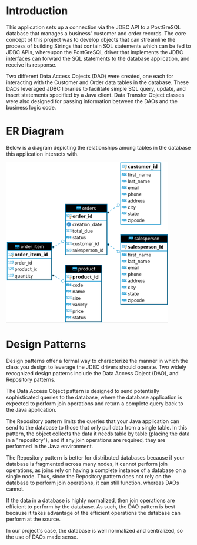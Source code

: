 # Introduction
This application sets up a connection via the JDBC API 
to a PostGreSQL database that manages a business' customer
and order records. The core concept of this project was to
develop objects that can streamline the process of building
Strings that contain SQL statements which can be fed to JDBC
APIs, whereupon the PostGreSQL driver that implements the
JDBC interfaces can forward the SQL statements to the
database application, and receive its response.

Two different Data Access Objects (DAO) were created, one each
for interacting with the Customer and Order data tables
in the database. These DAOs leveraged JDBC libraries to 
facilitate simple SQL query, update, and insert statements
specified by a Java client. Data Transfer Object classes
were also designed for passing information between the DAOs
and the business logic code.

# ER Diagram
Below is a diagram depicting the relationships among tables
in the database this application interacts with.

![my image](./assets/dbRelationships.png)

# Design Patterns
Design patterns offer a formal way to characterize the manner
in which the class you design to leverage the JDBC
drivers should operate. Two widely recognized design patterns
include the Data Access Object (DAO), and Repository patterns.

The Data Access Object pattern is designed to send potentially
sophisticated queries to the database, where the database
application is expected to perform join operations and
return a complete query back to the Java application.

The Repository pattern limits the queries that your Java
application can send to the database to those that only
pull data from a single table. In this pattern, the object
collects the data it needs table by table
(placing the data in a "repository"), and if any join
operations are required, they are performed in the Java
environment.

The Repository pattern is better for distributed databases 
because if your database is fragmented across many nodes, 
it cannot perform join operations, as joins rely on 
having a complete instance of a database on a single node. 
Thus, since the Repository pattern does not rely on the 
database to perform join operations, it can still function, 
whereas DAOs cannot.

If the data in a database is highly normalized, then join 
operations are efficient to perform by the database. 
As such, the DAO pattern is best because it takes advantage 
of the efficient operations the database can perform at the 
source.

In our project's case, the database is well normalized and
centralized, so the use of DAOs made sense. 